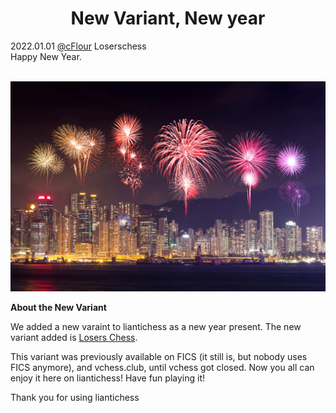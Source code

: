 <h1 align="center">New Variant, New year</h1>

<div class="meta-headline">
    <div class= "meta">
        <span class="text">2022.01.01</span>
        <span class="text"><a href="/@/cFlour">@cFlour</a></span>
        <span class="text">Loserschess</span>
    </div>
    <div class= "headline">Happy New Year.</div>
</div>
</br>

![Trafic](https://github.com/SriMethan/Liantichess/blob/dev/static/images/new.png)


**About the New Variant**

We added a new varaint to liantichess as a new year present. The new variant added is [Losers Chess](https://liantichess.herokuapp.com/variants/losers).

This variant was previously available on FICS (it still is, but nobody uses FICS anymore), and vchess.club, until vchess got closed. Now you all can enjoy it here on liantichess! Have fun playing it!

Thank you for using liantichess
